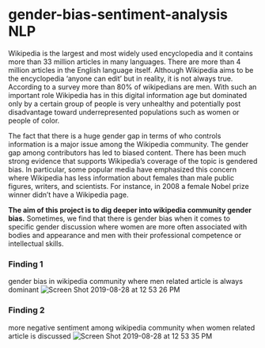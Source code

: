 # gender-bias-sentiment-analysis NLP

Wikipedia is the largest and most widely used encyclopedia and it contains more than 33 million articles in many languages. There are more than 4 million articles in the English language itself. Although Wikipedia aims to be the encyclopedia ‘anyone can edit’ but in reality, it is not always true. According to a survey more than 80% of wikipedians are men. With such an important role Wikipedia has in this digital information age but dominated only by a certain group of people is very unhealthy and potentially post disadvantage toward underrepresented populations such as women or people of color.

The fact that there is a huge gender gap in terms of who controls information is a major issue among the Wikipedia community. The gender gap among contributors has led to biased content. There has been much strong evidence that supports Wikipedia’s coverage of the topic is gendered bias. In particular, some popular media have emphasized this concern where Wikipedia has less information about females than male public figures, writers, and scientists. For instance, in 2008 a female Nobel prize winner didn’t have a Wikipedia page. 
                    
**The aim of this project is to dig deeper into wikipedia community gender bias.** Sometimes, we find that there is gender bias when it comes to specific gender discussion where women are more often associated with bodies and appearance and men with their professional competence or intellectual skills.
                    
### Finding 1

gender bias in wikipedia community where men related article is always dominant 
![Screen Shot 2019-08-28 at 12 53 26 PM](https://user-images.githubusercontent.com/54539761/63849732-f4253c80-c992-11e9-9df9-f7fc5dddc43a.png)

### Finding 2

more negative sentiment among wikipedia community when women related article is discussed 
![Screen Shot 2019-08-28 at 12 53 35 PM](https://user-images.githubusercontent.com/54539761/63849740-f7202d00-c992-11e9-96f4-58234eb15211.png)
